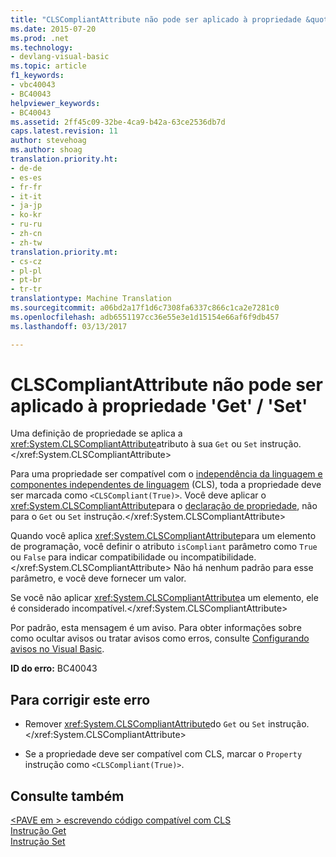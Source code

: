 ```yaml
---
title: "CLSCompliantAttribute não pode ser aplicado à propriedade &quot;Get&quot;-&quot;Set&quot; | Documentos do Microsoft"
ms.date: 2015-07-20
ms.prod: .net
ms.technology:
- devlang-visual-basic
ms.topic: article
f1_keywords:
- vbc40043
- BC40043
helpviewer_keywords:
- BC40043
ms.assetid: 2ff45c09-32be-4ca9-b42a-63ce2536db7d
caps.latest.revision: 11
author: stevehoag
ms.author: shoag
translation.priority.ht:
- de-de
- es-es
- fr-fr
- it-it
- ja-jp
- ko-kr
- ru-ru
- zh-cn
- zh-tw
translation.priority.mt:
- cs-cz
- pl-pl
- pt-br
- tr-tr
translationtype: Machine Translation
ms.sourcegitcommit: a06bd2a17f1d6c7308fa6337c866c1ca2e7281c0
ms.openlocfilehash: adb6551197cc36e55e3e1d15154e66af6f9db457
ms.lasthandoff: 03/13/2017

---
```

# <a name="systemclscompliantattribute-cannot-be-applied-to-property-39get3939set39"></a>CLSCompliantAttribute não pode ser aplicado à propriedade 'Get' / 'Set'
Uma definição de propriedade se aplica a <xref:System.CLSCompliantAttribute>atributo à sua `Get` ou `Set` instrução.</xref:System.CLSCompliantAttribute>  
  
 Para uma propriedade ser compatível com o [independência da linguagem e componentes independentes de linguagem](https://msdn.microsoft.com/library/12a7a7h3) (CLS), toda a propriedade deve ser marcada como `<CLSCompliant(True)>`. Você deve aplicar o <xref:System.CLSCompliantAttribute>para o [declaração de propriedade](../../visual-basic/language-reference/statements/property-statement.md), não para o `Get` ou `Set` instrução.</xref:System.CLSCompliantAttribute>  
  
 Quando você aplica <xref:System.CLSCompliantAttribute>para um elemento de programação, você definir o atributo `isCompliant` parâmetro como `True` ou `False` para indicar compatibilidade ou incompatibilidade.</xref:System.CLSCompliantAttribute> Não há nenhum padrão para esse parâmetro, e você deve fornecer um valor.  
  
 Se você não aplicar <xref:System.CLSCompliantAttribute>a um elemento, ele é considerado incompatível.</xref:System.CLSCompliantAttribute>  
  
 Por padrão, esta mensagem é um aviso. Para obter informações sobre como ocultar avisos ou tratar avisos como erros, consulte [Configurando avisos no Visual Basic](https://docs.microsoft.com/visualstudio/ide/configuring-warnings-in-visual-basic).  
  
 **ID do erro:** BC40043  
  
## <a name="to-correct-this-error"></a>Para corrigir este erro  
  
-   Remover <xref:System.CLSCompliantAttribute>do `Get` ou `Set` instrução.</xref:System.CLSCompliantAttribute>  
  
-   Se a propriedade deve ser compatível com CLS, marcar o `Property` instrução como `<CLSCompliant(True)>`.  
  
## <a name="see-also"></a>Consulte também  
 [\<PAVE em > escrevendo código compatível com CLS](http://msdn.microsoft.com/en-us/4c705105-69a2-4e5e-b24e-0633bc32c7f3)   
 [Instrução Get](../../visual-basic/language-reference/statements/get-statement.md)   
 [Instrução Set](../../visual-basic/language-reference/statements/set-statement.md)

